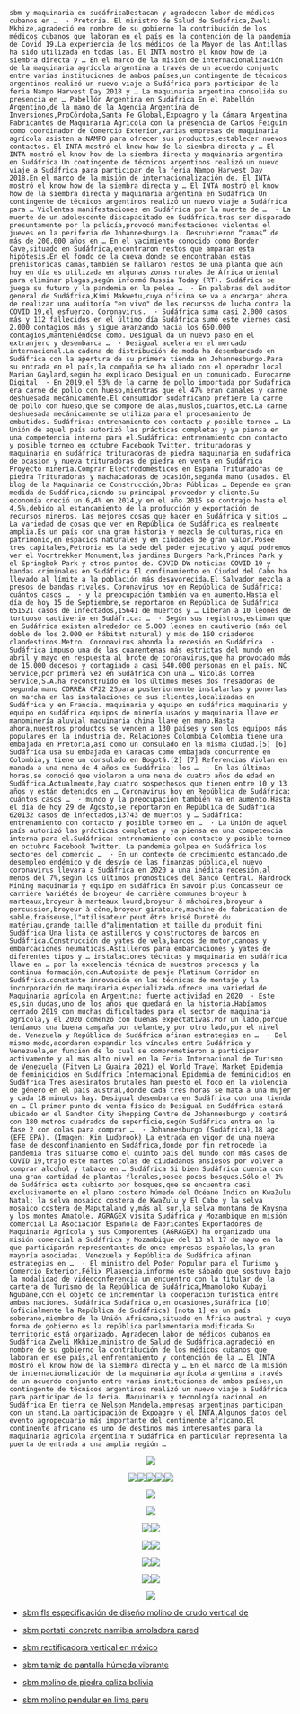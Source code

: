 
```
sbm y maquinaria en sudáfricaDestacan y agradecen labor de médicos cubanos en …  · Pretoria. El ministro de Salud de Sudáfrica,Zweli Mkhize,agradeció en nombre de su gobierno la contribución de los médicos cubanos que laboran en el país en la contención de la pandemia de Covid 19.La experiencia de los médicos de la Mayor de las Antillas ha sido utilizada en todas las. El INTA mostró el know how de la siembra directa y … En el marco de la misión de internacionalización de la maquinaria agrícola argentina a través de un acuerdo conjunto entre varias instituciones de ambos países,un contingente de técnicos argentinos realizó un nuevo viaje a Sudáfrica para participar de la feria Nampo Harvest Day 2018 y … La maquinaria argentina consolida su presencia en … Pabellón Argentina en Sudáfrica En el Pabellón Argentino,de la mano de la Agencia Argentina de Inversiones,ProCórdoba,Santa Fe Global,Expoagro y la Cámara Argentina Fabricantes de Maquinaria Agrícola con la presencia de Carlos Feiguín como coordinador de Comercio Exterior,varias empresas de maquinaria agrícola asisten a NAMPO para ofrecer sus productos,establecer nuevos contactos. El INTA mostró el know how de la siembra directa y … El INTA mostró el know how de la siembra directa y maquinaria argentina en Sudáfrica Un contingente de técnicos argentinos realizó un nuevo viaje a Sudáfrica para participar de la feria Nampo Harvest Day 2018.En el marco de la misión de internacionalización de. El INTA mostró el know how de la siembra directa y … El INTA mostró el know how de la siembra directa y maquinaria argentina en Sudáfrica Un contingente de técnicos argentinos realizó un nuevo viaje a Sudáfrica para … Violentas manifestaciones en Sudáfrica por la muerte de …  · La muerte de un adolescente discapacitado en Sudáfrica,tras ser disparado presuntamente por la policía,provocó manifestaciones violentas el jueves en la periferia de Johannesburgo.La. Descubrieron “camas” de más de 200.000 años en … En el yacimiento conocido como Border Cave,situado en Sudáfrica,encontraron restos que amparan esta hipótesis.En el fondo de la cueva donde se encontraban estas prehistóricas camas,también se hallaron restos de una planta que aún hoy en día es utilizada en algunas zonas rurales de África oriental para eliminar plagas,según informó Russia Today (RT). Sudáfrica se juega su futuro y la pandemia en la pelea …  · En palabras del auditor general de Sudáfrica,Kimi Makwetu,cuya oficina se va a encargar ahora de realizar una auditoría "en vivo" de los recursos de lucha contra la COVID 19,el esfuerzo. Coronavirus.  · Sudáfrica suma casi 2.000 casos más y 112 fallecidos en el último día Sudáfrica sumó este viernes casi 2.000 contagios más y sigue avanzando hacia los 650.000 contagios,manteniéndose como. Desigual da un nuevo paso en el extranjero y desembarca …  · Desigual acelera en el mercado internacional.La cadena de distribución de moda ha desembarcado en Sudáfrica con la apertura de su primera tienda en Johannesburgo.Para su entrada en el país,la compañía se ha aliado con el operador local Marian Gaylard,según ha explicado Desigual en un comunicado. Eurocarne Digital  · En 2019,el 53% de la carne de pollo importada por Sudáfrica era carne de pollo con hueso,mientras que el 47% eran canales y carne deshuesada mecánicamente.El consumidor sudafricano prefiere la carne de pollo con hueso,que se compone de alas,muslos,cuartos,etc.La carne deshuesada mecánicamente se utiliza para el procesamiento de embutidos. Sudáfrica: entrenamiento con contacto y posible torneo … La Unión de aquel país autorizó las prácticas completas y ya piensa en una competencia interna para el.Sudáfrica: entrenamiento con contacto y posible torneo en octubre Facebook Twitter. trituradoras y maquinaria en sudáfrica trituradoras de piedra maquinaria en sudáfrica de ocasion y nueva trituradoras de piedra en venta en Sudáfrica Proyecto minería.Comprar Electrodomésticos en España Trituradoras de piedra Trituradoras y machacadoras de ocasión,segunda mano (usados. El blog de la Maquinaria de Construcción,Obras Públicas … Depende en gran medida de Sudáfrica,siendo su principal proveedor y cliente.Su economía creció un 6,4% en 2014,y en el año 2015 se contrajo hasta el 4,5%,debido al estancamiento de la producción y exportación de recursos mineros. Las mejores cosas que hacer en Sudáfrica y sitios … La variedad de cosas que ver en República de Sudáfrica es realmente amplia.Es un país con una gran historia y mezcla de culturas,rica en patrimonio,en espacios naturales y en ciudades de gran valor.Posee tres capitales,Petroria es la sede del poder ejecutivo y aquí podremos ver el Voortrekker Monument,los jardines Burgers Park,Princes Park y el Springbok Park y otros puntos de. COVID DW noticias COVID 19 y bandas criminales en Sudáfrica El confinamiento en Ciudad del Cabo ha llevado al límite a la población más desavorecida.El Salvador mezcla a presos de bandas rivales. Coronavirus hoy en República de Sudáfrica: cuántos casos …  · y la preocupación también va en aumento.Hasta el día de hoy 15 de Septiembre,se reportaron en República de Sudáfrica 651521 casos de infectados,15641 de muertos y … Liberan a 10 leones de tortuoso cautiverio en Sudáfrica: …  · Según sus registros,estiman que en Sudáfrica existen alrededor de 5.000 leones en cautiverio (más del doble de los 2.000 en hábitat natural) y más de 160 criaderos clandestinos.Metro. Coronavirus ahonda la recesión en Sudáfrica  · Sudáfrica impuso una de las cuarentenas más estrictas del mundo en abril y mayo en respuesta al brote de coronavirus,que ha provocado más de 15.000 decesos y contagiado a casi 640.000 personas en el país. NC Service,por primera vez en Sudáfrica con una … Nicolás Correa Service,S.A.ha reconstruido en los últimos meses dos fresadoras de segunda mano CORREA CF22 25para posteriormente instalarlas y ponerlas en marcha en las instalaciones de sus clientes,localizadas en Sudáfrica y en Francia. maquinaria y equipo en sudáfrica maquinaria y equipo en sudáfrica equipos de minería usados y maquinaria llave en manominería aluvial maquinaria china llave en mano.Hasta ahora,nuestros productos se venden a 130 países y son los equipos más populares en la industria de. Relaciones Colombia Colombia tiene una embajada en Pretoria,así como un consulado en la misma ciudad.[5] [6] Sudáfrica usa su embajada en Caracas como embajada concurrente en Colombia,y tiene un consulado en Bogotá.[2] [7] Referencias Violan en manada a una nena de 4 años en Sudáfrica: los …  · En las últimas horas,se conoció que violaron a una nena de cuatro años de edad en Sudáfrica.Actualmente,hay cuatro sospechosos que tienen entre 10 y 13 años y están detenidos en … Coronavirus hoy en República de Sudáfrica: cuántos casos …  · mundo y la preocupación también va en aumento.Hasta el día de hoy 29 de Agosto,se reportaron en República de Sudáfrica 620132 casos de infectados,13743 de muertos y … Sudáfrica: entrenamiento con contacto y posible torneo en …  · La Unión de aquel país autorizó las prácticas completas y ya piensa en una competencia interna para el.Sudáfrica: entrenamiento con contacto y posible torneo en octubre Facebook Twitter. La pandemia golpea en Sudáfrica los sectores del comercio …  · En un contexto de crecimiento estancado,de desempleo endémico y de desvío de las finanzas pública,el nuevo coronavirus llevará a Sudáfrica en 2020 a una inédita recesión,al menos del 7%,según los últimos pronósticos del Banco Central. Hardrock Mining maquinaria y equipo en sudáfrica En savoir plus Concasseur de carrière Variétés de broyeur de carrière communes broyeur à marteaux,broyeur à marteaux lourd,broyeur à mâchoires,broyeur à percussion,broyeur à cône,broyeur giratoire,machine de fabrication de sable,fraiseuse,l"utilisateur peut être brisé Dureté du matériau,grande taille d"alimentation et taille du produit fini Sudáfrica Una lista de astilleros y constructores de barcos en Sudáfrica.Construcción de yates de vela,barcos de motor,canoas y embarcaciones neumáticas.Astilleros para embarcaciones y yates de diferentes tipos y … instalaciones técnicas y maquinaria en sudáfrica llave en … por la excelencia técnica de nuestros procesos y la continua formación,con.Autopista de peaje Platinum Corridor en Sudáfrica.constante innovación en las técnicas de montaje y la incorporación de maquinaria especializada.ofrece una variedad de Maquinaria agrícola en Argentina: fuerte actividad en 2020  · Este es,sin dudas,uno de los años que quedará en la historia.Habíamos cerrado 2019 con muchas dificultades para el sector de maquinaria agrícola,y el 2020 comenzó con buenas expectativas.Por un lado,porque teníamos una buena campaña por delante,y por otro lado,por el nivel de. Venezuela y República de Sudáfrica afinan estrategias en …  · Del mismo modo,acordaron expandir los vínculos entre Sudáfrica y Venezuela,en función de lo cual se comprometieron a participar activamente y al más alto nivel en la Feria Internacional de Turismo de Venezuela (Fitven La Guaira 2021) el World Travel Market Epidemia de feminicidios en Sudáfrica Internacional Epidemia de feminicidios en Sudáfrica Tres asesinatos brutales han puesto el foco en la violencia de género en el país austral,donde cada tres horas se mata a una mujer y cada 18 minutos hay. Desigual desembarca en Sudáfrica con una tienda en … El primer punto de venta físico de Desigual en Sudáfrica estará ubicado en el Sandton City Shopping Centre de Johannesburgo y contará con 180 metros cuadrados de superficie,según Sudáfrica entra en la fase 2 con colas para comprar …  · Johannesburgo (Sudáfrica),18 ago (EFE EPA). (Imagen: Kim Ludbrook) La entrada en vigor de una nueva fase de desconfinamiento en Sudáfrica,donde por fin retrocede la pandemia tras situarse como el quinto país del mundo con más casos de COVID 19,trajo este martes colas de ciudadanos ansiosos por volver a comprar alcohol y tabaco en … Sudáfrica Si bien Sudáfrica cuenta con una gran cantidad de plantas florales,posee pocos bosques.Sólo el 1% de Sudáfrica esta cubierto por bosques,que se encuentra casi exclusivamente en el plano costero húmedo del Océano Índico en KwaZulu Natal: la selva mosaico costera de KwaZulu y El Cabo y la selva mosaico costera de Maputaland y,más al sur,la selva montana de Knysna y los montes Amatole. AGRAGEX visita Sudáfrica y Mozambique en misión comercial La Asociación Española de Fabricantes Exportadores de Maquinaria Agrícola y sus Componentes (AGRAGEX) ha organizado una misión comercial a Sudáfrica y Mozambique del 13 al 17 de mayo en la que participarán representantes de once empresas españolas,la gran mayoría asociadas. Venezuela y República de Sudáfrica afinan estrategias en …  · El ministro del Poder Popular para el Turismo y Comercio Exterior,Félix Plasencia,informó este sábado que sostuvo bajo la modalidad de videoconferencia un encuentro con la titular de la cartera de Turismo de la República de Sudáfrica,Mmamoloko Kubayi Ngubane,con el objeto de incrementar la cooperación turística entre ambas naciones. Sudáfrica Sudáfrica o,en ocasiones,Suráfrica [10] (oficialmente la República de Sudáfrica) [nota 1] es un país soberano,miembro de la Unión Africana,situado en África austral y cuya forma de gobierno es la república parlamentaria modificada.Su territorio está organizado. Agradecen labor de médicos cubanos en Sudáfrica Zweli Mkhize,ministro de Salud de Sudáfrica,agradeció en nombre de su gobierno la contribución de los médicos cubanos que laboran en ese país,al enfrentamiento y contención de la … El INTA mostró el know how de la siembra directa y … En el marco de la misión de internacionalización de la maquinaria agrícola argentina a través de un acuerdo conjunto entre varias instituciones de ambos países,un contingente de técnicos argentinos realizó un nuevo viaje a Sudáfrica para participar de la feria. Maquinaria y tecnología nacional en Sudáfrica En tierra de Nelson Mandela,empresas argentinas participan con un stand.La participación de Expoagro y el INTA.Algunos datos del evento agropecuario más importante del continente africano.El continente africano es uno de destinos más interesantes para la maquinaria agrícola argentina.Y Sudáfrica en particular representa la puerta de entrada a una amplia región … 
```

<div align="center">

<a href="https://es-crusher.shibang-china.com/github&k=sbm+y+maquinaria+en+sud%C3%A1frica"><img src="https://static.shibang-china.com/es/crusher/logo.jpg"></a>

<a href="https://es-crusher.shibang-china.com/github&k=sbm+y+maquinaria+en+sud%C3%A1frica"><img src="https://static.shibang-china.com/es/crusher/index.jpg"></a><a href="https://es-crusher.shibang-china.com/material.htmlgithub&k=sbm+y+maquinaria+en+sud%C3%A1frica"><img src="https://static.shibang-china.com/es/crusher/material.jpg"></a><a href="https://es-crusher.shibang-china.com/application.htmlgithub&k=sbm+y+maquinaria+en+sud%C3%A1frica"><img src="https://static.shibang-china.com/es/crusher/application.jpg"></a><a href="https://es-crusher.shibang-china.com/aboutus.htmlgithub&k=sbm+y+maquinaria+en+sud%C3%A1frica"><img src="https://static.shibang-china.com/es/crusher/aboutus.jpg"></a><a href="https://es-crusher.shibang-china.com/contact.htmlgithub&k=sbm+y+maquinaria+en+sud%C3%A1frica"><img src="https://static.shibang-china.com/es/crusher/contact.jpg"></a>

<a href="https://es-crusher.shibang-china.com/github&k=sbm+y+maquinaria+en+sud%C3%A1frica"><img src="https://static.shibang-china.com/es/crusher/banner.jpg"></a>

<a href="https://swt.shibang-china.com/github&k=sbm+y+maquinaria+en+sud%C3%A1frica"><img src="https://static.shibang-china.com/es/crusher/text.jpg"></a>

<a href="https://swt.shibang-china.com/github&k=sbm+y+maquinaria+en+sud%C3%A1frica"><img src="https://static.shibang-china.com/es/crusher/chat.jpg"></a><a href="https://es-crusher.shibang-china.com/contact.htmlgithub&k=sbm+y+maquinaria+en+sud%C3%A1frica"><img src="https://static.shibang-china.com/es/crusher/message.jpg"></a>

<a href="https://es-crusher.shibang-china.com/products/pe.htmlgithub&k=sbm+y+maquinaria+en+sud%C3%A1frica"><img src="https://static.shibang-china.com/es/crusher/pe.jpg"></a><a href="https://es-crusher.shibang-china.com/products/pf.htmlgithub&k=sbm+y+maquinaria+en+sud%C3%A1frica"><img src="https://static.shibang-china.com/es/crusher/pf.jpg"></a>

<a href="https://es-crusher.shibang-china.com/products/hpt.htmlgithub&k=sbm+y+maquinaria+en+sud%C3%A1frica"><img src="https://static.shibang-china.com/es/crusher/hpt.jpg"></a><a href="https://es-crusher.shibang-china.com/products/vsi.htmlgithub&k=sbm+y+maquinaria+en+sud%C3%A1frica"><img src="https://static.shibang-china.com/es/crusher/vsi.jpg"></a>

<a href="https://es-crusher.shibang-china.com/products/klv.htmlgithub&k=sbm+y+maquinaria+en+sud%C3%A1frica"><img src="https://static.shibang-china.com/es/crusher/klv.jpg"></a><a href="https://es-crusher.shibang-china.com/products/portable.htmlgithub&k=sbm+y+maquinaria+en+sud%C3%A1frica"><img src="https://static.shibang-china.com/es/crusher/portable.jpg"></a>

<a href="https://swt.shibang-china.com/github&k=sbm+y+maquinaria+en+sud%C3%A1frica"><img src="https://static.shibang-china.com/es/crusher/case.jpg"></a>

</div>


* [sbm fls especificación de diseño molino de crudo vertical de](sbm%20fls%20especificaci%C3%B3n%20de%20dise%C3%B1o%20molino%20de%20crudo%20vertical%20de.md)

* [sbm portatil concreto namibia amoladora pared](sbm%20portatil%20concreto%20namibia%20amoladora%20pared.md)

* [sbm rectificadora vertical en méxico](sbm%20rectificadora%20vertical%20en%20m%C3%A9xico.md)

* [sbm tamiz de pantalla húmeda vibrante](sbm%20tamiz%20de%20pantalla%20h%C3%BAmeda%20vibrante.md)

* [sbm molino de piedra caliza bolivia](sbm%20molino%20de%20piedra%20caliza%20bolivia.md)

* [sbm molino pendular en lima peru](sbm%20molino%20pendular%20en%20lima%20peru.md)